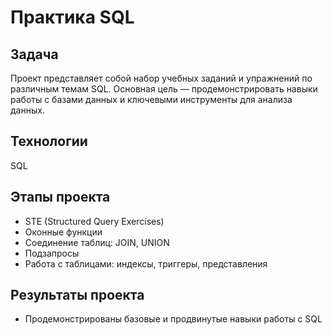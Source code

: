 ﻿# Практика SQL
 
## Задача
Проект представляет собой набор учебных заданий и упражнений по различным темам SQL. Основная цель — продемонстрировать навыки работы с базами данных и ключевыми инструменты для анализа данных.

## Технологии
SQL

## Этапы проекта
- STE (Structured Query Exercises)  
- Оконные функции  
- Соединение таблиц: JOIN, UNION  
- Подзапросы  
- Работа с таблицами: индексы, триггеры, представления

## Результаты проекта
- Продемонстрированы базовые и продвинутые навыки работы с SQL
